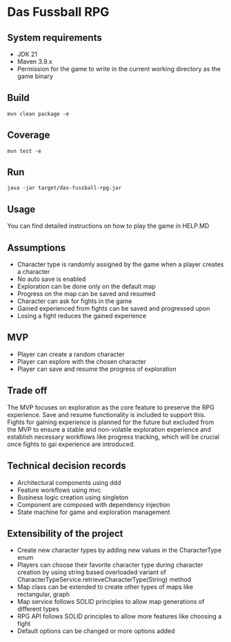 # Das Fussball RPG

## System requirements
* JDK 21
* Maven 3.9.x
* Permission for the game to write in the current working directory as the game binary

## Build
```
mvn clean package -e
```

## Coverage
```
mvn test -e
```

## Run
```
java -jar target/das-fussball-rpg.jar
```

## Usage
You can find detailed instructions on how to play the game in HELP.MD 

## Assumptions
* Character type is randomly assigned by the game when a player creates a character
* No auto save is enabled
* Exploration can be done only on the default map
* Progress on the map can be saved and resumed
* Character can ask for fights in the game
* Gained experienced from fights can be saved and progressed upon
* Losing a fight reduces the gained experience

## MVP
* Player can create a random character
* Player can explore with the chosen character
* Player can save and resume the progress of exploration

## Trade off
The MVP focuses on exploration as the core feature to preserve the RPG experience. 
Save and resume functionality is included to support this. Fights for gaining experience 
is planned for the future but excluded from the MVP to ensure a stable and non-volatile 
exploration experience and establish necessary workflows like progress tracking, which 
will be crucial once fights to gai experience are introduced.

## Technical decision records
* Architectural components using ddd
* Feature workflows using mvc
* Business logic creation using singleton
* Component are composed with dependency injection
* State machine for game and exploration management

## Extensibility of the project
* Create new character types by adding new values in the CharacterType enum
* Players can choose their favorite character type during character creation by using string based overloaded variant of CharacterTypeService.retrieveCharacterType(String) method
* Map class can be extended to create other types of maps like rectangular, graph
* Map service follows SOLID principles to allow map generations of different types
* RPG API follows SOLID principles to allow more features like choosing a fight
* Default options can be changed or more options added
